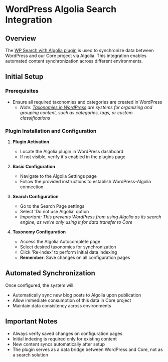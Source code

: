 # WordPress Algolia Search Integration

## Overview

The [WP Search with Algolia plugin](https://wordpress.org/plugins/wp-search-with-algolia/) is used to synchronize data between WordPress and our Core project via Algolia. This integration enables automated content synchronization across different environments.

## Initial Setup

### Prerequisites

- Ensure all required taxonomies and categories are created in WordPress
  - _Note: [Taxonomies in WordPress](https://www.hostinger.com/tutorials/wordpress-taxonomy/#:~:text=WordPress%20Taxonomy%20is%20a%20way,to%20meet%20specific%20website%20needs.) are systems for organizing and grouping content, such as categories, tags, or custom classifications_

### Plugin Installation and Configuration

1. **Plugin Activation**

   - Locate the Algolia plugin in WordPress dashboard
   - If not visible, verify it's enabled in the plugins page

2. **Basic Configuration**

   - Navigate to the Algolia Settings page
   - Follow the provided instructions to establish WordPress-Algolia connection

3. **Search Configuration**

   - Go to the Search Page settings
   - Select 'Do not use Algolia' option
   - _Important: This prevents WordPress from using Algolia as its search engine, as we're only using it for data transfer to Core_

4. **Taxonomy Configuration**
   - Access the Algolia Autocomplete page
   - Select desired taxonomies for synchronization
   - Click 'Re-index' to perform initial data indexing
   - **Remember**: Save changes on all configuration pages

## Automated Synchronization

Once configured, the system will:

- Automatically sync new blog posts to Algolia upon publication
- Allow immediate consumption of this data in Core project
- Maintain data consistency across environments

## Important Notes

- Always verify saved changes on configuration pages
- Initial indexing is required only for existing content
- New content syncs automatically after setup
- The plugin serves as a data bridge between WordPress and Core, not as a search solution
